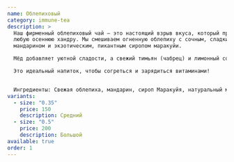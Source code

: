 ```yaml
---
name: Облепиховый
category: immune-tea
description: >
  Наш фирменный облепиховый чай — это настоящий взрыв вкуса, который прогонит
  любую осеннюю хандру. Мы смешиваем огненную облепиху с сочным, сладким
  мандарином и экзотическим, пикантным сиропом маракуйи.

  Мёд добавляет уютной сладости, а свежий тимьян (чабрец) и лимонный сок завершают композицию согревающим, пряным ароматом.

  Это идеальный напиток, чтобы согреться и зарядиться витаминами!


  Ингредиенты: Свежая облепиха, мандарин, сироп Маракуйя, натуральный мёд, тимьян, сок лимона.
variants:
  - size: "0.35"
    price: 150
    description: Средний
  - size: "0.5"
    price: 200
    description: Большой
available: true
order: 1
---
```

